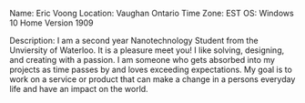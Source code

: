 Name: Eric Voong
Location: Vaughan Ontario
Time Zone: EST
OS: Windows 10 Home Version 1909

Description:
I am a second year Nanotechnology Student from the Unviersity of Waterloo.
It is a pleasure meet you! I like solving, designing, and creating with a passion. 
I am someone who gets absorbed into my projects as time passes by and loves exceeding expectations. 
My goal is to work on a service or product that can make a change in a persons everyday life and have an impact on the world. 

